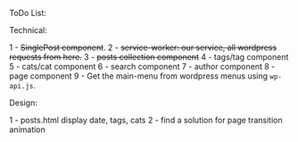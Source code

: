 ToDo List:

Technical:

  1 - ~~SinglePost component~~.
  2 - ~~service-worker: our service, all wordpress requests from here.~~
  3 - ~~posts collection component~~
  4 - tags/tag component
  5 - cats/cat component
  6 - search component
  7 - author component
  8 - page component
  9 - Get the main-menu from wordpress menus using `wp-api.js`.

Design:

  1 - posts.html display date, tags, cats
  2 - find a solution for page transition animation
